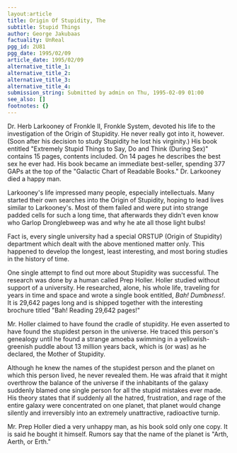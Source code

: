 ```yaml
---
layout:article
title: Origin Of Stupidity, The
subtitle: Stupid Things
author: George Jakubaas
factuality: UnReal
pgg_id: 2U81
pgg_date: 1995/02/09
article_date: 1995/02/09
alternative_title_1: 
alternative_title_2: 
alternative_title_3: 
alternative_title_4: 
submission_string: Submitted by admin on Thu, 1995-02-09 01:00
see_also: []
footnotes: {}
---
```

<div>
<p>Dr. Herb Larkooney of Fronkle II, Fronkle System, devoted his life to the investigation of the Origin of Stupidity. He never really got into it, however. (Soon after his decision to study Stupidity he lost his virginity.) His book entitled "Extremely Stupid Things to Say, Do and Think (During Sex)" contains 15 pages, contents included. On 14 pages he describes the best sex he ever had. His book became an immediate best-seller, spending 377 GAPs at the top of the "Galactic Chart of Readable Books." Dr. Larkooney died a happy man.</p>
<p>Larkooney's life impressed many people, especially intellectuals. Many started their own searches into the Origin of Stupidity, hoping to lead lives similar to Larkooney's. Most of them failed and were put into strange padded cells for such a long time, that afterwards they didn't even know who Garlop Dronglebweep was and why he ate all those light bulbs!</p>
<p>Fact is, every single university had a special ORSTUP (Origin of Stupidity) department which dealt with the above mentioned matter only. This happened to develop the longest, least interesting, and most boring studies in the history of time.</p>
<p>One single attempt to find out more about Stupidity was successful. The research was done by a human called Prep Holler. Holler studied without support of a university. He researched, alone, his whole life, traveling for years in time and space and wrote a single book entitled, <em>Bah! Dumbness!</em>. It is 29,642 pages long and is shipped together with the interesting brochure titled "Bah! Reading 29,642 pages!"</p>
<p>Mr. Holler claimed to have found the cradle of stupidity. He even asserted to have found the stupidest person in the universe. He traced this person's genealogy until he found a strange amoeba swimming in a yellowish-greenish puddle about 13 million years back, which is (or was) as he declared, the Mother of Stupidity.</p>
<p>Although he knew the names of the stupidest person and the planet on which this person lived, he never revealed them. He was afraid that it might overthrow the balance of the universe if the inhabitants of the galaxy suddenly blamed one single person for all the stupid mistakes ever made. His theory states that if suddenly all the hatred, frustration, and rage of the entire galaxy were concentrated on one planet, that planet would change silently and irreversibly into an extremely unattractive, radioactive turnip.</p>
<p>Mr. Prep Holler died a very unhappy man, as his book sold only one copy. It is said he bought it himself. Rumors say that the name of the planet is "Arth, Aerth, or Erth." <!--Amazon_CLS_IM_END--></p>
</div>

